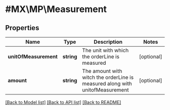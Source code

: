 # #MX\MP\Measurement

## Properties

Name | Type | Description | Notes
------------ | ------------- | ------------- | -------------
**unitOfMeasurement** | **string** | The unit with which the orderLine is measured | [optional]
**amount** | **string** | The amount with witch the orderLine is measured along with unitofMeasurement | [optional]


[[Back to Model list]](../) [[Back to API list]](../../Api/MX/MP) [[Back to README]](../../README.md)
